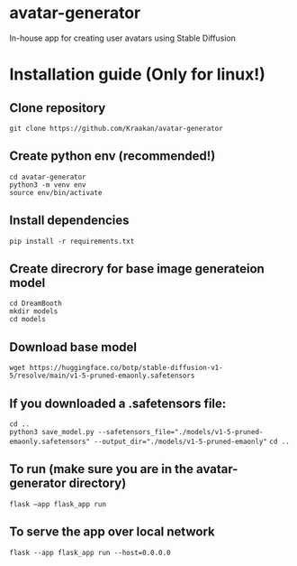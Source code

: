 # avatar-generator
In-house app for creating user avatars using Stable Diffusion

# Installation guide (Only for linux!)

## Clone repository
`git clone https://github.com/Kraakan/avatar-generator`

## Create python env (recommended!)
`cd avatar-generator`  
`python3 -m venv env`  
`source env/bin/activate`  

## Install dependencies
`pip install -r requirements.txt`  

## Create direcrory for base image generateion model
`cd DreamBooth`  
`mkdir models`  
`cd models`  

## Download base model
`wget https://huggingface.co/botp/stable-diffusion-v1-5/resolve/main/v1-5-pruned-emaonly.safetensors`

## If you downloaded a .safetensors file:
`cd ..`  
`python3 save_model.py --safetensors_file="./models/v1-5-pruned-emaonly.safetensors" --output_dir="./models/v1-5-pruned-emaonly"`
`cd ..`  

## To run (make sure you are in the avatar-generator directory)
`flask –app flask_app run`  

## To serve the app over local network
`flask --app flask_app run --host=0.0.0.0`
